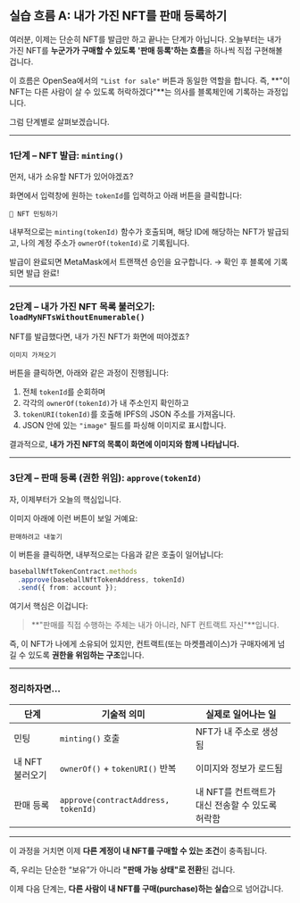 ## 실습 흐름 A: 내가 가진 NFT를 판매 등록하기

여러분, 이제는 단순히 NFT를 발급만 하고 끝나는 단계가 아닙니다.
오늘부터는 내가 가진 NFT를 **누군가가 구매할 수 있도록**
**'판매 등록'하는 흐름**을 하나씩 직접 구현해볼 겁니다.

이 흐름은 OpenSea에서의 `"List for sale"` 버튼과 동일한 역할을 합니다.
즉, **"이 NFT는 다른 사람이 살 수 있도록 허락하겠다"**는 의사를 블록체인에 기록하는 과정입니다.

그럼 단계별로 살펴보겠습니다.

---

### 1단계 – NFT 발급: `minting()`

먼저, 내가 소유할 NFT가 있어야겠죠?

화면에서 입력창에 원하는 `tokenId`를 입력하고
아래 버튼을 클릭합니다:

```
🎁 NFT 민팅하기
```

내부적으로는 `minting(tokenId)` 함수가 호출되며,
해당 ID에 해당하는 NFT가 발급되고, 나의 계정 주소가 `ownerOf(tokenId)`로 기록됩니다.

발급이 완료되면 MetaMask에서 트랜잭션 승인을 요구합니다.
→ 확인 후 블록에 기록되면 발급 완료!

---

### 2단계 – 내가 가진 NFT 목록 불러오기: `loadMyNFTsWithoutEnumerable()`

NFT를 발급했다면,
내가 가진 NFT가 화면에 떠야겠죠?

```
이미지 가져오기
```

버튼을 클릭하면, 아래와 같은 과정이 진행됩니다:

1. 전체 `tokenId`를 순회하며
2. 각각의 `ownerOf(tokenId)`가 내 주소인지 확인하고
3. `tokenURI(tokenId)`를 호출해 IPFS의 JSON 주소를 가져옵니다.
4. JSON 안에 있는 `"image"` 필드를 파싱해 이미지로 표시합니다.

결과적으로,
**내가 가진 NFT의 목록이 화면에 이미지와 함께 나타납니다.**

---

### 3단계 – 판매 등록 (권한 위임): `approve(tokenId)`

자, 이제부터가 오늘의 핵심입니다.

이미지 아래에 이런 버튼이 보일 거예요:

```
판매하려고 내놓기
```

이 버튼을 클릭하면, 내부적으로는
다음과 같은 호출이 일어납니다:

```ts
baseballNftTokenContract.methods
  .approve(baseballNftTokenAddress, tokenId)
  .send({ from: account });
```

여기서 핵심은 이겁니다:

> **"판매를 직접 수행하는 주체는 내가 아니라, NFT 컨트랙트 자신"**입니다.

즉, 이 NFT가 나에게 소유되어 있지만,
컨트랙트(또는 마켓플레이스)가 구매자에게 넘길 수 있도록
**권한을 위임하는 구조**입니다.

---

### 정리하자면…

| 단계            | 기술적 의미                         | 실제로 일어나는 일                               |
| --------------- | ----------------------------------- | ------------------------------------------------ |
| 민팅            | `minting()` 호출                    | NFT가 내 주소로 생성됨                           |
| 내 NFT 불러오기 | `ownerOf()` + `tokenURI()` 반복     | 이미지와 정보가 로드됨                           |
| 판매 등록       | `approve(contractAddress, tokenId)` | 내 NFT를 컨트랙트가 대신 전송할 수 있도록 허락함 |

---

이 과정을 거치면
이제 **다른 계정이 내 NFT를 구매할 수 있는 조건**이 충족됩니다.

즉, 우리는 단순한 “보유”가 아니라
**"판매 가능 상태"로 전환**된 겁니다.

이제 다음 단계는,
**다른 사람이 내 NFT를 구매(purchase)하는 실습**으로 넘어갑니다.
